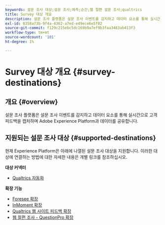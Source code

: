 ```yaml
---
keywords: 설문 조사 대상;설문 조사;예측;순간;웹 절편 설문 조사;qualtrics
title: Survey 대상 개요
description: 설문 조사 플랫폼은 설문 조사 이벤트를 감지하고 데이터 요소를 통해 실시간으로 고객 피드백을 캡처하며 Adobe Experience Platform과 데이터를 공유합니다.
exl-id: 0358a73b-9f4a-4362-a7ed-e49ece6e5f02
source-git-commit: f129c215ebc5dc169b9a7ef9b3faa3463ab413f3
workflow-type: tm+mt
source-wordcount: '101'
ht-degree: 1%

---
```


# Survey 대상 개요 {#survey-destinations}

## 개요 {#overview}

설문 조사 플랫폼은 설문 조사 이벤트를 감지하고 데이터 요소를 통해 실시간으로 고객 피드백을 캡처하며 Adobe Experience Platform과 데이터를 공유합니다.

## 지원되는 설문 조사 대상 {#supported-destinations}

현재 Experience Platform은 아래에 나열된 설문 조사 대상을 지원합니다. 이러한 대상에 연결하는 방법에 대한 자세한 내용은 개별 링크를 참조하십시오.

**대상 커넥터**

* [Qualtrics 자동화](./qualtrics-automations.md)

**확장 기능**

* [Foresee 확장](./foresee.md)
* [InMoment 확장](./inmoment.md)
* [Qualtrics 웹 사이트 피드백 확장](./qualtrics.md)
* [웹 절편 조사 - QuestionPro 확장](./web-intercept-surveys.md)
